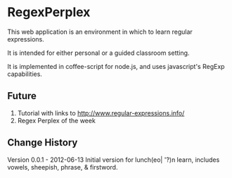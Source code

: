 # RegexPerplex

This web application is an environment in which to learn regular expressions.

It is intended for either personal or a guided classroom setting.

It is implemented in coffee-script for node.js, and uses javascript's RegExp capabilities.

## Future

1. Tutorial with links to http://www.regular-expressions.info/
1. Regex Perplex of the week

## Change History

Version 0.0.1 - 2012-06-13  Initial version for lunch(eo| '?)n learn, includes vowels, sheepish, phrase, & firstword.